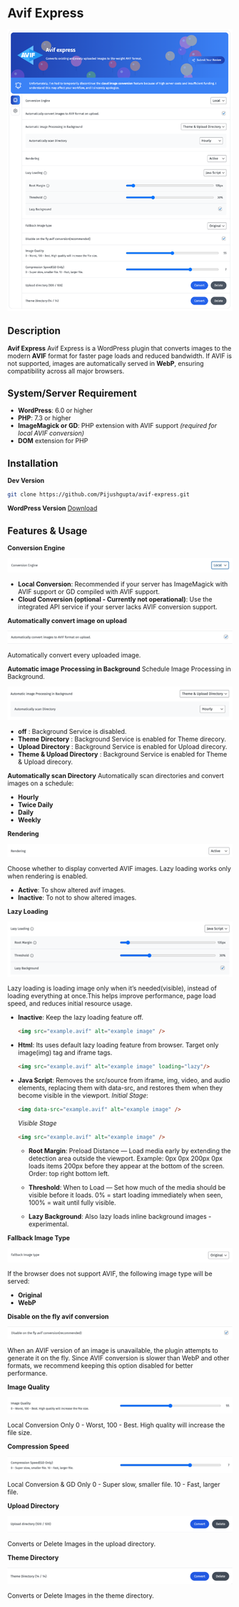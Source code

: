 
# Avif Express

![Avif Express](https://github.com/Pijushgupta/avif-express/blob/main/avif-express.png)


## Description
**Avif Express** 
Avif Express is a WordPress plugin that converts images to the modern **AVIF** format for faster page loads and reduced bandwidth.
If AVIF is not supported, images are automatically served in **WebP**, ensuring compatibility across all major browsers.

## System/Server Requirement
- **WordPress**: 6.0 or higher  
- **PHP**: 7.3 or higher  
- **ImageMagick or GD**: PHP extension with AVIF support *(required for local AVIF conversion)*  
- **DOM** extension for PHP  

## Installation

**Dev Version**
```sh
git clone https://github.com/Pijushgupta/avif-express.git
```

**WordPress Version**
[Download](https://wordpress.org/plugins/avif-express/)


## Features & Usage

**Conversion Engine** 

![Conversion Engine](https://github.com/Pijushgupta/avif-express/blob/main/readme-screens/conversion-engine.png)

- **Local Conversion**: Recommended if your server has ImageMagick with AVIF support or GD compiled with AVIF support.
- **Cloud Conversion (optional - Currently not operational)**: Use the integrated API service if your server lacks AVIF conversion support.

**Automatically convert image on upload**

![Convert on upload](https://github.com/Pijushgupta/avif-express/blob/main/readme-screens/convert-on-upload.png)

Automatically convert every uploaded image.

**Automatic image Processing in Background**
Schedule Image Processing in Background.

![Background Service](https://github.com/Pijushgupta/avif-express/blob/main/readme-screens/background-image-processing.png)

- **off** : Background Service is disabled.
- **Theme Directory** :  Background Service is enabled for Theme direcory.
- **Upload Directory** : Background Service is enabled for Upload direcory.
- **Theme & Upload Directory** : Background Service is enabled for Theme & Upload direcory.

**Automatically scan Directory**
Automatically scan directories and convert images on a schedule:
- **Hourly**
- **Twice Daily**
- **Daily**
- **Weekly**

**Rendering**

![Rendering](https://github.com/Pijushgupta/avif-express/blob/main/readme-screens/rendering.png)

Choose whether to display converted AVIF images. Lazy loading works only when rendering is enabled.
- **Active**: To show altered avif images. 
- **Inactive**:  To not to show altered images. 

**Lazy Loading**

![lazy loading](https://github.com/Pijushgupta/avif-express/blob/main/readme-screens/lazy-loading.png)

Lazy loading is loading image only when it’s needed(visible), instead of loading everything at once.This helps improve performance, page load speed, and reduces initial resource usage.
- **Inactive**: Keep the lazy loading feature off.
    ```html
    <img src="example.avif" alt="example image" />
    ```
- **Html**: Its uses default lazy loading feature from browser. Target only image(img) tag and iframe tags.
    ```html
    <img src="example.avif" alt="example image" loading="lazy"/>
    ```
- **Java Script**: Removes the src/source from iframe, img, video, and audio elements, replacing them with data-src, and restores them when they become visible in the viewport.
    *Initial Stage*:
    ```html
    <img data-src="example.avif" alt="example image" />
    ```
    *Visible Stage*
    ```html
    <img src="example.avif" alt="example image" />
    ```
    - **Root Margin**: Preload Distance — Load media early by extending the detection area outside the viewport. Example: 0px 0px 200px 0px loads items 200px before they appear at the bottom of the screen. Order: top right bottom left.
    
    - **Threshold**: When to Load — Set how much of the media should be visible before it loads. 0% = start loading immediately when seen, 100% = wait until fully visible.

    - **Lazy Background**: Also lazy loads inline background images - experimental.
    
**Fallback Image Type**

![Fallback Image Type](https://github.com/Pijushgupta/avif-express/blob/main/readme-screens/fallback-image-type.png)

If the browser does not support AVIF, the following image type will be served:
- **Original** 
- **WebP**

**Disable on the fly avif conversion**

![disable on the fly conversion](https://github.com/Pijushgupta/avif-express/blob/main/readme-screens/on-the-fly-conversion.png)

When an AVIF version of an image is unavailable, the plugin attempts to generate it on the fly. Since AVIF conversion is slower than WebP and other formats, we recommend keeping this option disabled for better performance.

**Image Quality**

![Image Quality](https://github.com/Pijushgupta/avif-express/blob/main/readme-screens/image-quality.png)

Local Conversion Only
0 - Worst, 100 - Best. High quality will increase the file size.

**Compression Speed**

![Image Compression](https://github.com/Pijushgupta/avif-express/blob/main/readme-screens/image-compression-speed.png)

Local Conversion & GD Only
0 - Super slow, smaller file. 10 - Fast, larger file.

**Upload Directory**

![Convert upload directory](https://github.com/Pijushgupta/avif-express/blob/main/readme-screens/convert-upload-directory.png)

Converts or Delete Images in the upload directory. 

**Theme Directory**

![Convert theme directory](https://github.com/Pijushgupta/avif-express/blob/main/readme-screens/convert-theme-directory.png)

Converts or Delete Images in the theme directory. 
